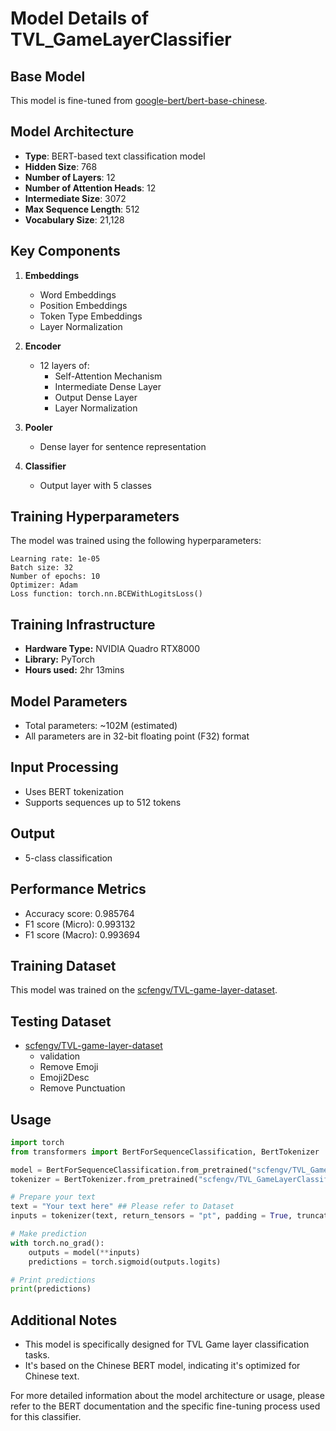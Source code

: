 # Model Details of TVL_GameLayerClassifier

## Base Model
This model is fine-tuned from [google-bert/bert-base-chinese](https://huggingface.co/google-bert/bert-base-chinese).

## Model Architecture
- **Type**: BERT-based text classification model
- **Hidden Size**: 768
- **Number of Layers**: 12
- **Number of Attention Heads**: 12
- **Intermediate Size**: 3072
- **Max Sequence Length**: 512
- **Vocabulary Size**: 21,128

## Key Components
1. **Embeddings**
   - Word Embeddings
   - Position Embeddings
   - Token Type Embeddings
   - Layer Normalization

2. **Encoder**
   - 12 layers of:
     - Self-Attention Mechanism
     - Intermediate Dense Layer
     - Output Dense Layer
     - Layer Normalization

3. **Pooler**
   - Dense layer for sentence representation

4. **Classifier**
   - Output layer with 5 classes

## Training Hyperparameters

The model was trained using the following hyperparameters:

```
Learning rate: 1e-05
Batch size: 32
Number of epochs: 10
Optimizer: Adam
Loss function: torch.nn.BCEWithLogitsLoss()
```

## Training Infrastructure

- **Hardware Type:** NVIDIA Quadro RTX8000
- **Library:** PyTorch
- **Hours used:** 2hr 13mins

## Model Parameters
- Total parameters: ~102M (estimated)
- All parameters are in 32-bit floating point (F32) format

## Input Processing
- Uses BERT tokenization
- Supports sequences up to 512 tokens

## Output
- 5-class classification

## Performance Metrics
- Accuracy score: 0.985764
- F1 score (Micro): 0.993132
- F1 score (Macro): 0.993694

## Training Dataset
This model was trained on the [scfengv/TVL-game-layer-dataset](https://huggingface.co/datasets/scfengv/TVL-game-layer-dataset).

## Testing Dataset

- [scfengv/TVL-game-layer-dataset](https://huggingface.co/datasets/scfengv/TVL-game-layer-dataset)
  - validation
  - Remove Emoji
  - Emoji2Desc
  - Remove Punctuation

## Usage

```python
import torch
from transformers import BertForSequenceClassification, BertTokenizer

model = BertForSequenceClassification.from_pretrained("scfengv/TVL_GameLayerClassifier")
tokenizer = BertTokenizer.from_pretrained("scfengv/TVL_GameLayerClassifier")

# Prepare your text
text = "Your text here" ## Please refer to Dataset
inputs = tokenizer(text, return_tensors = "pt", padding = True, truncation = True, max_length = 512)

# Make prediction
with torch.no_grad():
    outputs = model(**inputs)
    predictions = torch.sigmoid(outputs.logits)

# Print predictions
print(predictions)
```

## Additional Notes
- This model is specifically designed for TVL Game layer classification tasks.
- It's based on the Chinese BERT model, indicating it's optimized for Chinese text.

For more detailed information about the model architecture or usage, please refer to the BERT documentation and the specific fine-tuning process used for this classifier.
